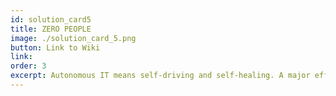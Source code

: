 ```yaml
---
id: solution_card5
title: ZERO PEOPLE
image: ./solution_card_5.png
button: Link to Wiki
link: 
order: 3
excerpt: Autonomous IT means self-driving and self-healing. A major efficiency gain comes from removing the human requirement for deploying and operating IT infrastructure and services. Instead, a Smart Contract for IT autonomously handles all the required actions on the ThreeFold Grid. Zero people means no opportunities for human error or malicious intent.
---
```


